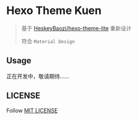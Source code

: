 # Hexo Theme Kuen

> 基于 [HeskeyBaozi/hexo-theme-lite](https://github.com/HeskeyBaozi/hexo-theme-lite) 重新设计
>
> 符合 `Material Design`

## Usage

正在开发中，敬请期待……

## LICENSE

Follow [MIT LICENSE](/LICENSE)
